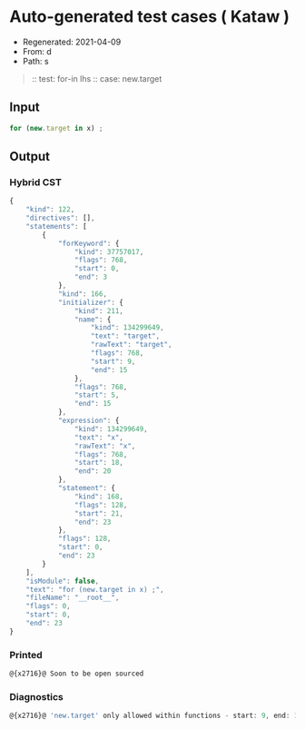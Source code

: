 # Auto-generated test cases ( Kataw )
- Regenerated: 2021-04-09
- From: d
- Path: s
> :: test: for-in lhs
> :: case: new.target
## Input

`````js
for (new.target in x) ;
`````

## Output

### Hybrid CST

```javascript
{
    "kind": 122,
    "directives": [],
    "statements": [
        {
            "forKeyword": {
                "kind": 37757017,
                "flags": 768,
                "start": 0,
                "end": 3
            },
            "kind": 166,
            "initializer": {
                "kind": 211,
                "name": {
                    "kind": 134299649,
                    "text": "target",
                    "rawText": "target",
                    "flags": 768,
                    "start": 9,
                    "end": 15
                },
                "flags": 768,
                "start": 5,
                "end": 15
            },
            "expression": {
                "kind": 134299649,
                "text": "x",
                "rawText": "x",
                "flags": 768,
                "start": 18,
                "end": 20
            },
            "statement": {
                "kind": 168,
                "flags": 128,
                "start": 21,
                "end": 23
            },
            "flags": 128,
            "start": 0,
            "end": 23
        }
    ],
    "isModule": false,
    "text": "for (new.target in x) ;",
    "fileName": "__root__",
    "flags": 0,
    "start": 0,
    "end": 23
}
```

### Printed

```javascript
@{x2716}@ Soon to be open sourced
```

### Diagnostics

```javascript
@{x2716}@ 'new.target' only allowed within functions - start: 9, end: 15

```

